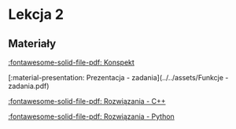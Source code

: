 # Lekcja 2

## Materiały

[:fontawesome-solid-file-pdf: Konspekt](../../assets/2-wpr-do-fun.pdf)

[:material-presentation: Prezentacja - zadania](../../assets/Funkcje - zadania.pdf)

[:fontawesome-solid-file-pdf: Rozwiązania - C++](../../assets/Funkcje2_C++.zip)

[:fontawesome-solid-file-pdf: Rozwiązania - Python](../../assets/Funkcje2_Python.zip)
